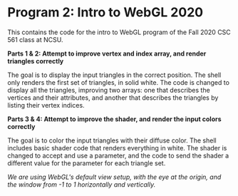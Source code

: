 # Program 2: Intro to WebGL 2020

This contains the code for the intro to WebGL program of the Fall 2020 CSC 561 class at NCSU.

**Parts 1 & 2: Attempt to improve vertex and index array, and render triangles correctly**

The goal is to display the input triangles in the correct position. The shell only renders
the first set of triangles, in solid white. The code is changed to display all the
triangles, improving two arrays: one that describes the vertices and their attributes, and
another that describes the triangles by listing their vertex indices.

**Parts 3 & 4: Attempt to improve the shader, and render the input colors correctly**

The goal is to color the input triangles with their diffuse color. The shell includes basic
shader code that renders everything in white. The shader is changed to accept and use a
parameter, and the code to send the shader a different value for the parameter for each
triangle set.

_We are using WebGL's default view setup, with the eye at the origin, and the window from -1
to 1 horizontally and vertically._